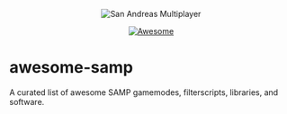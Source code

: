 <div align="center">
  
  ![San Andreas Multiplayer](https://github.com/devlexanderxyz/awesome-samp/raw/master/images/samp.jpg)
  
  [![Awesome](https://awesome.re/badge-flat.svg)](https://awesome.re)
  
</div>

# awesome-samp
A curated list of awesome SAMP gamemodes, filterscripts, libraries, and software.

